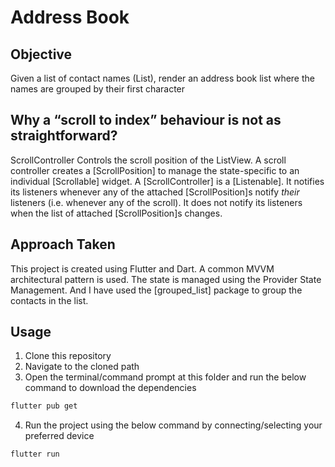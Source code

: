 # Address Book

## Objective

Given a list of contact names (List<String>), render an address book list where the names are grouped by their first character

## Why a “scroll to index” behaviour is not as straightforward?

ScrollController Controls the scroll position of the ListView. A scroll controller creates a [ScrollPosition] to manage the state-specific to an individual [Scrollable] widget. A [ScrollController] is a [Listenable]. It notifies its listeners whenever any of the attached [ScrollPosition]s notify _their_ listeners (i.e. whenever any of the scroll). It does not notify its listeners when the list of attached [ScrollPosition]s changes.

## Approach Taken

This project is created using Flutter and Dart.
A common MVVM architectural pattern is used. The state is managed using the Provider State Management. And I have used the [grouped_list] package to group the contacts in the list.

## Usage

1. Clone this repository
2. Navigate to the cloned path
3. Open the terminal/command prompt at this folder and run the below command to download the dependencies

```python
flutter pub get
```

4. Run the project using the below command by connecting/selecting your preferred device

```python
flutter run
```
